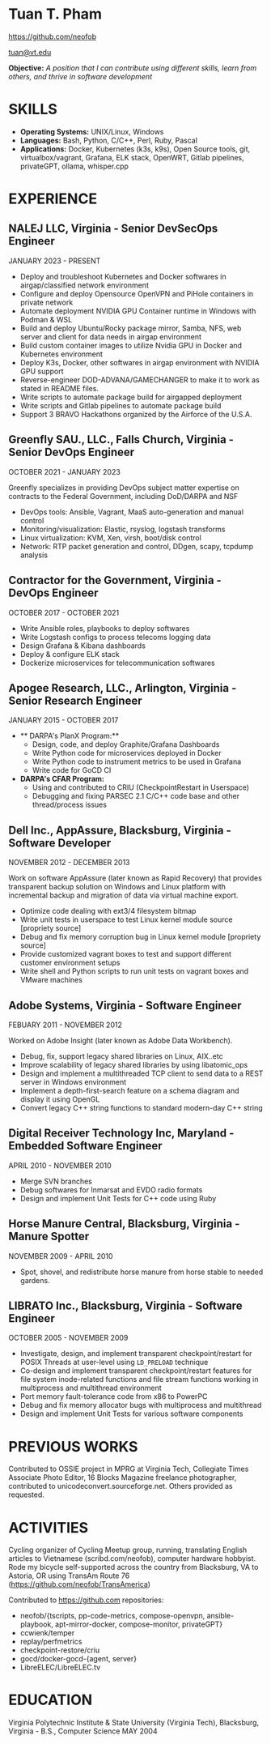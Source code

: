 # Tuan T. Pham
https://github.com/neofob

tuan@vt.edu


**Objective:** *A position that I can contribute using different skills, learn from others, and thrive in software development*

# SKILLS
* **Operating Systems:** UNIX/Linux, Windows
* **Languages:** Bash, Python, C/C++, Perl, Ruby, Pascal
* **Applications:** Docker, Kubernetes (k3s, k9s), Open Source tools, git, virtualbox/vagrant, Grafana, ELK stack, OpenWRT, Gitlab pipelines, privateGPT, ollama, whisper.cpp

# EXPERIENCE
## **NALEJ LLC, Virginia** - Senior DevSecOps Engineer
JANUARY 2023 - PRESENT
* Deploy and troubleshoot Kubernetes and Docker softwares in airgap/classified network environment
* Configure and deploy Opensource OpenVPN and PiHole containers in private network
* Automate deployment NVIDIA GPU Container runtime in Windows with Podman & WSL  
* Build and deploy Ubuntu/Rocky package mirror, Samba, NFS, web server and client for data needs in airgap environment  
* Build custom container images to utilize Nvidia GPU in Docker and Kubernetes environment
* Deploy K3s, Docker, other softwares in airgap environment with NVIDIA GPU support  
* Reverse-engineer DOD-ADVANA/GAMECHANGER to make it to work as stated in README files.  
* Write scripts to automate package build for airgapped deployment  
* Write scripts and Gitlab pipelines to automate package build
* Support 3 BRAVO Hackathons organized by the Airforce of the U.S.A.

## **Greenfly SAU., LLC., Falls Church, Virginia** - Senior DevOps Engineer
OCTOBER 2021 - JANUARY 2023

Greenfly specializes in providing DevOps subject matter expertise on contracts to the Federal Government, including DoD/DARPA and NSF
* DevOps tools: Ansible, Vagrant, MaaS auto-generation and manual control
* Monitoring/visualization: Elastic, rsyslog, logstash transforms
* Linux virtualization: KVM, Xen, virsh, boot/disk control
* Network: RTP packet generation and control, DDgen, scapy, tcpdump analysis

## **Contractor for the Government, Virginia** - DevOps Engineer
OCTOBER 2017 - OCTOBER 2021
* Write Ansible roles, playbooks to deploy softwares
* Write Logstash configs to process telecoms logging data
* Design Grafana & Kibana dashboards
* Deploy & configure ELK stack
* Dockerize microservices for telecommunication softwares

## **Apogee Research, LLC., Arlington, Virginia** - Senior Research Engineer
JANUARY 2015 - OCTOBER 2017
* ** DARPA's PlanX Program:**
	* Design, code, and deploy Graphite/Grafana Dashboards
	* Write Python code for microservices deployed in Docker
	* Write Python code to instrument metrics to be used in Grafana
	* Write code for GoCD CI
* **DARPA's CFAR Program:**
	* Using and contributed to CRIU (CheckpointRestart in Userspace)
	* Debugging and fixing PARSEC 2.1 C/C++ code base and other thread/process issues

## **Dell Inc., AppAssure, Blacksburg, Virginia** - Software Developer
NOVEMBER 2012 - DECEMBER 2013

Work on software AppAssure (later known as Rapid Recovery) that provides transparent backup solution on Windows and Linux platform with incremental backup and migration of data via virtual machine export.  
* Optimize code dealing with ext3/4 filesystem bitmap
* Write unit tests in userspace to test Linux kernel module source [propriety source]
* Debug and fix memory corruption bug in Linux kernel module [propriety source]
* Provide customized vagrant boxes to test and support different customer environment setups
* Write shell and Python scripts to run unit tests on vagrant boxes and VMware machines

## **Adobe Systems, Virginia** - Software Engineer
FEBUARY 2011 - NOVEMBER 2012

Worked on Adobe Insight (later known as Adobe Data Workbench).
* Debug, fix, support legacy shared libraries on Linux, AIX..etc  
* Improve scalability of legacy shared libraries by using libatomic_ops
* Design and implement a multithreaded TCP client to send data to a REST server in Windows environment  
* Implement a depth-first-search feature on a schema diagram and display it using OpenGL  
* Convert legacy C++ string functions to standard modern-day C++ string

## **Digital Receiver Technology Inc, Maryland** - Embedded Software Engineer
APRIL 2010 - NOVEMBER 2010
* Merge SVN branches
* Debug softwares for Inmarsat and EVDO radio formats
* Design and implement Unit Tests for C++ code using Ruby

## **Horse Manure Central, Blacksburg, Virginia** - Manure Spotter
NOVEMBER 2009 - APRIL 2010
* Spot, shovel, and redistribute horse manure from horse stable to needed gardens.

## **LIBRATO Inc., Blacksburg, Virginia** - Software Engineer
OCTOBER 2005 - NOVEMBER 2009
* Investigate, design, and implement transparent checkpoint/restart for POSIX Threads at user-level using `LD_PRELOAD` technique
* Co-design and implement transparent checkpoint/restart features for file system inode-related functions and file stream functions working in multiprocess and multithread environment
* Port memory fault-tolerance code from x86 to PowerPC
* Debug and fix memory allocator bugs with multiprocess and multithread 
* Design and implement Unit Tests for various software components

# PREVIOUS WORKS
Contributed to OSSIE project in MPRG at Virginia Tech, Collegiate Times Associate Photo Editor, 16 Blocks Magazine freelance photographer, contributed to unicodeconvert.sourceforge.net. Others provided as requested.

# ACTIVITIES
Cycling organizer of Cycling Meetup group, running, translating English articles to Vietnamese (scribd.com/neofob), computer hardware hobbyist. Rode my bicycle self-supported across the country from Blacksburg, VA to Astoria, OR using TransAm Route 76 (https://github.com/neofob/TransAmerica)

Contributed to https://github.com repositories:
* neofob/{tscripts, pp-code-metrics, compose-openvpn, ansible-playbook, apt-mirror-docker, compose-monitor, privateGPT}
* ccwienk/temper
* replay/perfmetrics
* checkpoint-restore/criu
* gocd/docker-gocd-{agent, server}
* LibreELEC/LibreELEC.tv

# EDUCATION
Virginia Polytechnic Institute & State University (Virginia Tech), Blacksburg, Virginia - B.S., Computer Science MAY 2004
